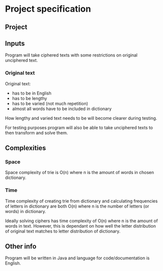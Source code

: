 # Project specification

## Project

## Inputs
Program will take ciphered texts with some restrictions on original unciphered text. 
### Original text
Original text:
- has to be in English
- has to be lengthy
- has to be varied (not much repetition)
- almost all words have to be included in dictionary

How lengthy and varied text needs to be will become clearer during testing.

For testing purposes program will also be able to take unciphered texts to then transform and solve them.
## Complexities
### Space
Space complexity of trie is O(n) where n is the amount of words in chosen dictionary.
### Time
Time complexity of creating trie from dictionary and calculating frequencies of letters in dictionary are both O(n) where n is the number of letters (or words) in dictionary.

Ideally solving ciphers has time complexity of O(n) where n is the amount of words in text. However, this is dependant on how well the letter distribution of original text matches to letter distribution of dictionary.

## Other info
Program will be written in Java and language for code/documentation is English.
